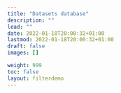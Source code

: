 ```yaml
---
title: "Datasets database"
description: ""
lead: ""
date: 2022-01-18T20:00:32+01:00
lastmod: 2022-01-18T20:00:32+01:00
draft: false
images: []

weight: 999
toc: false
layout: filterdemo
---
```


